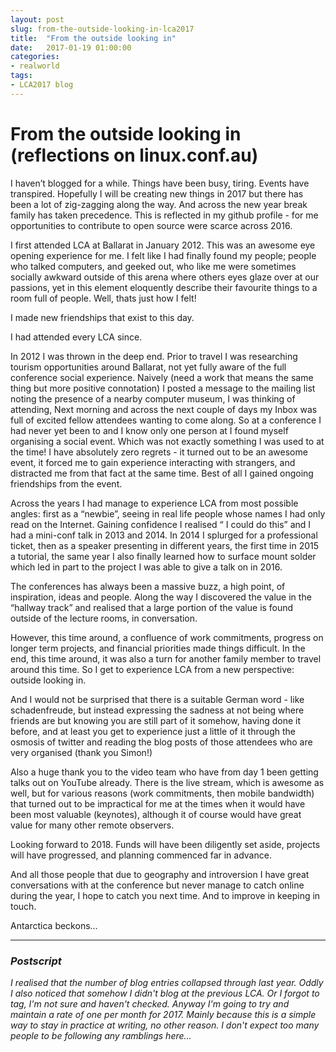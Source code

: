 ```yaml
---
layout: post
slug: from-the-outside-looking-in-lca2017
title:  "From the outside looking in"
date:   2017-01-19 01:00:00
categories:
- realworld
tags:
- LCA2017 blog
---
```


# From the outside looking in (reflections on linux.conf.au)

I haven’t blogged for a while. Things have been busy, tiring. Events have transpired. Hopefully I will be creating new things in 2017 but there has been a lot of zig-zagging along the way. And across the new year break family has taken precedence. This is reflected in my github profile - for me opportunities to contribute to open source were scarce across 2016.

I first attended LCA at Ballarat in January 2012. This was an awesome eye opening experience for me. I felt like I had finally found my people; people who talked computers, and geeked out, who like me were sometimes socially awkward outside of this arena where others eyes glaze over at our passions, yet in this element eloquently describe their favourite things to a room full of people. Well, thats just how I felt!

I made new friendships that exist to this day.

I had attended every LCA since.

In 2012 I was thrown in the deep end. Prior to travel I was researching tourism opportunities around Ballarat, not yet fully aware of the full conference social experience.  Naively (need a work that means the same thing but more positive connotation) I posted a message to the mailing list noting the presence of a nearby computer museum, I was thinking of attending,  Next morning and across the next couple of days my Inbox was full of excited fellow attendees wanting to come along. So at a conference I had never yet been to and I know only one person at I found myself organising a social event. Which was not exactly something I was used to at the time! I have absolutely zero regrets - it turned out to be an awesome event, it forced me to gain experience interacting with strangers, and distracted me from that fact at the same time. Best of all I gained ongoing friendships from the event.

Across the years I had manage to experience LCA from most possible angles: first as a “newbie”, seeing in real life people whose names I had only read on the Internet. Gaining confidence I realised “ I could do this” and I had a mini-conf talk in 2013 and 2014. In 2014 I splurged for a professional ticket, then as a speaker presenting in different years, the first time in 2015 a tutorial, the same year I also finally learned how to surface mount solder which led in part to the project I was able to give a talk on in 2016.

The conferences has always been a massive buzz, a high point, of inspiration, ideas and people. Along the way I discovered the value in the “hallway track” and realised that a large portion of the value is found outside of the lecture rooms, in conversation.

However, this time around, a confluence of work commitments, progress on longer term projects, and financial priorities made things difficult. In the end, this time around, it was also a turn for another family member to travel around this time. So I get to experience LCA from a new perspective: outside looking in.

And I would not be surprised that there is a suitable German word - like schadenfreude, but instead expressing the sadness at not being where friends are but knowing you are still part of it somehow, having done it before, and at least you get to experience just a little of it through the osmosis of twitter and reading the blog posts of those attendees who are very organised (thank you Simon!)

Also a huge thank you to the video team who have from day 1 been getting talks out on YouTube already. There is the live stream, which is awesome as well, but for various reasons (work commitments, then mobile bandwidth) that turned out to be impractical for me at the times when it would have been most valuable (keynotes), although it of course would have great value for many other remote observers.

Looking forward to 2018. Funds will have been diligently set aside, projects will have progressed, and planning commenced far in advance.

And all those people that due to geography and introversion I have great conversations with at the conference but never manage to catch online during the year, I hope to catch you next time. And to improve in keeping in touch.

Antarctica beckons...

---

### _Postscript_

_I realised that the number of blog entries collapsed through last year. Oddly I also noticed that somehow I didn't blog at the previous LCA. Or I forgot to tag, I'm not sure and haven't checked. Anyway I'm going to try and maintain a rate of one per month for 2017. Mainly because this is a simple way to stay in practice at writing, no other reason. I don't expect too many people to be following any ramblings here..._
